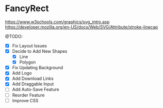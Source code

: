 # FancyRect

https://www.w3schools.com/graphics/svg_intro.asp
https://developer.mozilla.org/en-US/docs/Web/SVG/Attribute/stroke-linecap

@TODO:

- [X] Fix Layout Issues
- [X] Decide to Add New Shapes
  - [X] Line
  - [X] Polygon
- [X] Fix Updating Background
- [X] Add Logo
- [X] Add Download Links
- [X] Add Draggable Input
- [ ] Add Auto-Save Feature
- [ ] Reorder Feature
- [ ] Improve CSS